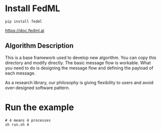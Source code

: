 # Install FedML
```
pip install fedml
```

https://doc.fedml.ai

## Algorithm Description
This is a base framework used to develop new algorithm.
You can copy this directory and modify directly. The basic message flow is workable. 
What you need to do is designing the message flow and defining the payload of each message.

As a research library, our philosophy is giving flexibility to users and avoid over-designed software pattern. 

# Run the example
```
# 4 means 4 processes
sh run.sh 4
```
